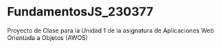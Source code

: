 # FundamentosJS_230377
Proyecto de Clase para la Unidad 1 de la asignatura de Aplicaciones Web Orientada a Objetos (AWOS)
